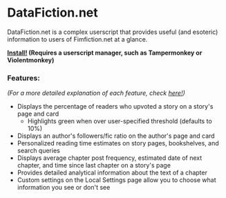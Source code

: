 # DataFiction.net
DataFiction.net is a complex userscript that provides useful (and esoteric) information to users of Fimfiction.net at a glance.

**[Install!](https://github.com/ReluctusB/DataFiction.net/raw/master/DataFiction.user.js)
(Requires a userscript manager, such as Tampermonkey or Violentmonkey)**

### Features: 
*(For a more detailed explanation of each feature, check [here!](https://github.com/ReluctusB/DataFiction.net/blob/Dev-compiled/features.md))*
- Displays the percentage of readers who upvoted a story on a story's page and card
  - Highlights green when over user-specified threshold (defaults to 10%)
- Displays an author's followers/fic ratio on the author's page and card
- Personalized reading time estimates on story pages, bookshelves, and search queries
- Displays average chapter post frequency, estimated date of next chapter, and time since last chapter on a story's page
- Provides detailed analytical information about the text of a chapter
- Custom settings on the Local Settings page allow you to choose what information you see or don't see

